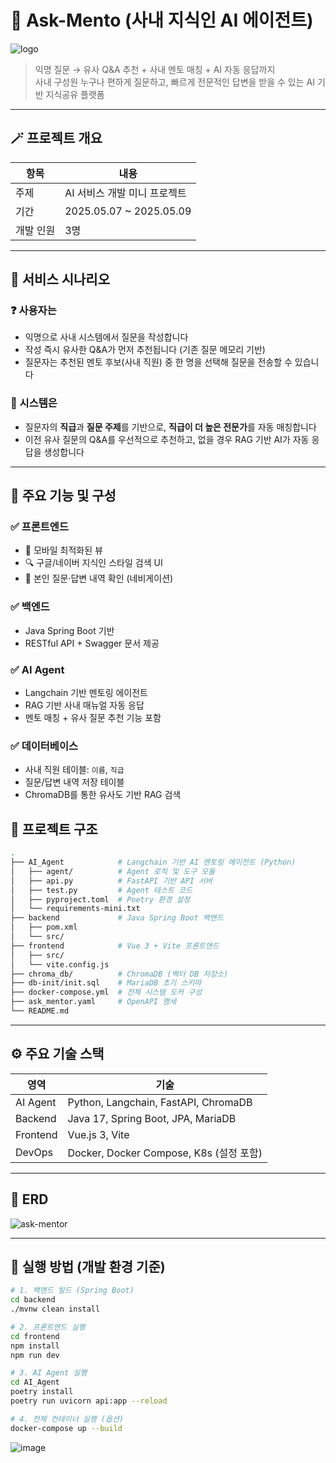 # 🧠 Ask-Mento (사내 지식인 AI 에이전트)
![logo](https://github.com/user-attachments/assets/fe2d4d98-e47f-43fa-adf2-832d4d35b2bb)

> 익명 질문 → 유사 Q&A 추천 + 사내 멘토 매칭 + AI 자동 응답까지  
> 사내 구성원 누구나 편하게 질문하고, 빠르게 전문적인 답변을 받을 수 있는 AI 기반 지식공유 플랫폼

---

## 🪄 프로젝트 개요

| 항목       | 내용                                                         |
|------------|--------------------------------------------------------------|
| 주제       | AI 서비스 개발 미니 프로젝트                                 |
| 기간       | 2025.05.07 ~ 2025.05.09                                       |
| 개발 인원   | 3명                                                          |

---

## 🧩 서비스 시나리오

### ❓ 사용자는
- 익명으로 사내 시스템에서 질문을 작성합니다
- 작성 즉시 유사한 Q&A가 먼저 추천됩니다 (기존 질문 메모리 기반)
- 질문자는 추천된 멘토 후보(사내 직원) 중 한 명을 선택해 질문을 전송할 수 있습니다

### 🤖 시스템은
- 질문자의 **직급**과 **질문 주제**를 기반으로, **직급이 더 높은 전문가**를 자동 매칭합니다
- 이전 유사 질문의 Q&A를 우선적으로 추천하고, 없을 경우 RAG 기반 AI가 자동 응답을 생성합니다

---

## 🔧 주요 기능 및 구성

### ✅ 프론트엔드
- 📱 모바일 최적화된 뷰
- 🔍 구글/네이버 지식인 스타일 검색 UI
- 🧾 본인 질문·답변 내역 확인 (네비게이션)

### ✅ 백엔드
- Java Spring Boot 기반
- RESTful API + Swagger 문서 제공

### ✅ AI Agent
- Langchain 기반 멘토링 에이전트
- RAG 기반 사내 매뉴얼 자동 응답
- 멘토 매칭 + 유사 질문 추천 기능 포함

### ✅ 데이터베이스
- 사내 직원 테이블: `이름`, `직급`
- 질문/답변 내역 저장 테이블
- ChromaDB를 통한 유사도 기반 RAG 검색

## 📁 프로젝트 구조
```bash
.
├── AI_Agent            # Langchain 기반 AI 멘토링 에이전트 (Python)
│   ├── agent/          # Agent 로직 및 도구 모듈
│   ├── api.py          # FastAPI 기반 API 서버
│   ├── test.py         # Agent 테스트 코드
│   ├── pyproject.toml  # Poetry 환경 설정
│   └── requirements-mini.txt
├── backend             # Java Spring Boot 백엔드
│   ├── pom.xml
│   └── src/
├── frontend            # Vue 3 + Vite 프론트엔드
│   ├── src/
│   └── vite.config.js
├── chroma_db/          # ChromaDB (벡터 DB 저장소)
├── db-init/init.sql    # MariaDB 초기 스키마
├── docker-compose.yml  # 전체 시스템 도커 구성
├── ask_mentor.yaml     # OpenAPI 명세
└── README.md
```
---

## ⚙️ 주요 기술 스택

| 영역         | 기술                              |
|--------------|-------------------------------------|
| AI Agent     | Python, Langchain, FastAPI, ChromaDB |
| Backend      | Java 17, Spring Boot, JPA, MariaDB  |
| Frontend     | Vue.js 3, Vite      |
| DevOps       | Docker, Docker Compose, K8s (설정 포함) |

---

## 🧬 ERD

![ask-mentor](https://github.com/user-attachments/assets/6048e735-b08b-4d86-8bf0-687a1f34bee7)

---

## 🐳 실행 방법 (개발 환경 기준)

```bash
# 1. 백엔드 빌드 (Spring Boot)
cd backend
./mvnw clean install

# 2. 프론트엔드 실행
cd frontend
npm install
npm run dev

# 3. AI Agent 실행
cd AI_Agent
poetry install
poetry run uvicorn api:app --reload

# 4. 전체 컨테이너 실행 (옵션)
docker-compose up --build
```
![image](https://github.com/user-attachments/assets/333797b9-15c2-4223-b63c-a8ce58f57821)
